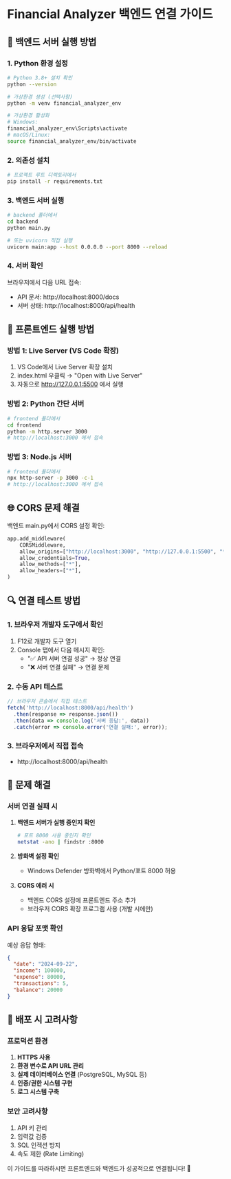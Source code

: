 # Financial Analyzer 백엔드 연결 가이드

## 🚀 백엔드 서버 실행 방법

### 1. Python 환경 설정
```bash
# Python 3.8+ 설치 확인
python --version

# 가상환경 생성 (선택사항)
python -m venv financial_analyzer_env

# 가상환경 활성화
# Windows:
financial_analyzer_env\Scripts\activate
# macOS/Linux:
source financial_analyzer_env/bin/activate
```

### 2. 의존성 설치
```bash
# 프로젝트 루트 디렉토리에서
pip install -r requirements.txt
```

### 3. 백엔드 서버 실행
```bash
# backend 폴더에서
cd backend
python main.py

# 또는 uvicorn 직접 실행
uvicorn main:app --host 0.0.0.0 --port 8000 --reload
```

### 4. 서버 확인
브라우저에서 다음 URL 접속:
- API 문서: http://localhost:8000/docs
- 서버 상태: http://localhost:8000/api/health

## 🔧 프론트엔드 실행 방법

### 방법 1: Live Server (VS Code 확장)
1. VS Code에서 Live Server 확장 설치
2. index.html 우클릭 → "Open with Live Server"
3. 자동으로 http://127.0.0.1:5500 에서 실행

### 방법 2: Python 간단 서버
```bash
# frontend 폴더에서
cd frontend
python -m http.server 3000
# http://localhost:3000 에서 접속
```

### 방법 3: Node.js 서버
```bash
# frontend 폴더에서
npx http-server -p 3000 -c-1
# http://localhost:3000 에서 접속
```

## 🌐 CORS 문제 해결

백엔드 main.py에서 CORS 설정 확인:
```python
app.add_middleware(
    CORSMiddleware,
    allow_origins=["http://localhost:3000", "http://127.0.0.1:5500", "*"],
    allow_credentials=True,
    allow_methods=["*"],
    allow_headers=["*"],
)
```

## 🔍 연결 테스트 방법

### 1. 브라우저 개발자 도구에서 확인
1. F12로 개발자 도구 열기
2. Console 탭에서 다음 메시지 확인:
   - "✅ API 서버 연결 성공" → 정상 연결
   - "❌ 서버 연결 실패" → 연결 문제

### 2. 수동 API 테스트
```javascript
// 브라우저 콘솔에서 직접 테스트
fetch('http://localhost:8000/api/health')
  .then(response => response.json())
  .then(data => console.log('서버 응답:', data))
  .catch(error => console.error('연결 실패:', error));
```

### 3. 브라우저에서 직접 접속
- http://localhost:8000/api/health

## 🔧 문제 해결

### 서버 연결 실패 시
1. **백엔드 서버가 실행 중인지 확인**
   ```bash
   # 포트 8000 사용 중인지 확인
   netstat -ano | findstr :8000
   ```

2. **방화벽 설정 확인**
   - Windows Defender 방화벽에서 Python/포트 8000 허용

3. **CORS 에러 시**
   - 백엔드 CORS 설정에 프론트엔드 주소 추가
   - 브라우저 CORS 확장 프로그램 사용 (개발 시에만)

### API 응답 포맷 확인
예상 응답 형태:
```json
{
  "date": "2024-09-22",
  "income": 100000,
  "expense": 80000,
  "transactions": 5,
  "balance": 20000
}
```

## 🚀 배포 시 고려사항

### 프로덕션 환경
1. **HTTPS 사용**
2. **환경 변수로 API URL 관리**
3. **실제 데이터베이스 연결** (PostgreSQL, MySQL 등)
4. **인증/권한 시스템 구현**
5. **로그 시스템 구축**

### 보안 고려사항
1. API 키 관리
2. 입력값 검증
3. SQL 인젝션 방지
4. 속도 제한 (Rate Limiting)

이 가이드를 따라하시면 프론트엔드와 백엔드가 성공적으로 연결됩니다! 🎉